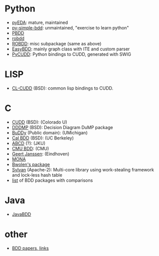 # Python
- [pyEDA](https://github.com/cjdrake/pyeda/blob/master/pyeda/boolalg/bdd.py): mature, maintained
- [py-simple-bdd](https://code.google.com/p/py-simple-bdd/): unmaintained, "exercise to learn python"
- [PBDD](https://github.com/tyler-utah/PBDD)
- [robdd](https://github.com/ericvoid/robdd)
- [ROBDD](https://github.com/conix-security/springbok/tree/master/ROBDD): misc subpackage (same as above)
- [EasyBDD](https://github.com/utisam/EasyBDD): mainly graph class with ITE and custom parser
- [PyCUDD](http://bears.ece.ucsb.edu/pycudd.html): Python bindings to CUDD, generated with SWIG

# LISP
- [CL-CUDD](https://github.com/Neronus/CL-CUDD) (BSD): common lisp bindings to CUDD.

# C
- [CUDD](http://vlsi.colorado.edu/~fabio/CUDD/) (BSD): (Colorado U)
- [DDDMP](http://fmgroup.polito.it/quer/research/tool/tool.htm) (BSD): Decision Diagram DuMP package
- [BuDDy](https://sourceforge.net/projects/buddy/) (Public domain): (UMichigan)
- [Cal BDD](http://embedded.eecs.berkeley.edu/Research/cal_bdd/) (BSD): (UC Berkeley)
- [ABCD](http://fmv.jku.at/abcd/) (?): (JKU)
- [CMU BDD](http://www.cs.cmu.edu/afs/cs/project/modck/pub/www/bdd.html): (CMU)
- [Geert Janssen](ftp://ftp.ics.ele.tue.nl/pub/users/geert/): (Eindhoven)
- [MONA](http://bdd.hpi.uni-potsdam.de/mona.html)
- [Bwolen's package](http://www.cs.cmu.edu/~bwolen/software/)
- [Sylvan](https://github.com/trolando/sylvan) (Apache-2): Multi-core library using work-stealing framework and lock-less hash table
- [list](http://bdd.hpi.uni-potsdam.de/packages.html) of BDD packages with comparisons

# Java
- [JavaBDD](http://javabdd.sourceforge.net/)

# other
- [BDD papers, links](http://web.cecs.pdx.edu/~alanmi/research/dd/bddLinks.htm#BDDPackages)